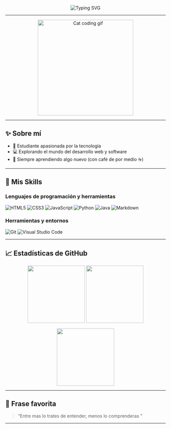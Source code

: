 <!-- 👩‍💻 Autopresentación tipo cómic animado -->
<p align="center">
  <img src="https://readme-typing-svg.herokuapp.com?font=Fira+Code&size=30&pause=1000&color=F71A75&center=true&vCenter=true&width=435&lines=%F0%9F%91%8B+Hello+World%2C+I'm+Kareen!;Futura+Programadora+en+proceso+%F0%9F%9A%80;Aprendiendo+con+ganas+y+emojis+%F0%9F%A4%AA" alt="Typing SVG" />
</p>

---

<p align="center">
  <img src="https://media.giphy.com/media/JIX9t2j0ZTN9S/giphy.gif" width="300" alt="Cat coding gif" />
</p>

---

## ✨ Sobre mí

- 🌸 Estudiante apasionada por la tecnología  
- 💻 Explorando el mundo del desarrollo web y software  
- 🌱 Siempre aprendiendo algo nuevo (con café de por medio ☕)

---

## 🎯 Mis Skills

### Lenguajes de programación y herramientas

![HTML5](https://img.shields.io/badge/HTML5-E34F26?style=flat-square&logo=html5&logoColor=white)
![CSS3](https://img.shields.io/badge/CSS3-1572B6?style=flat-square&logo=css3&logoColor=white)
![JavaScript](https://img.shields.io/badge/JavaScript-F7DF1E?style=flat-square&logo=javascript&logoColor=black)
![Python](https://img.shields.io/badge/Python-3776AB?style=flat-square&logo=python&logoColor=white)
![Java](https://img.shields.io/badge/Java-007396?style=flat-square&logo=java&logoColor=white)
![Markdown](https://img.shields.io/badge/Markdown-000000?style=flat-square&logo=markdown&logoColor=white)

### Herramientas y entornos

![Git](https://img.shields.io/badge/Git-F05032?style=flat-square&logo=git&logoColor=white)
![Visual Studio Code](https://img.shields.io/badge/VS%20Code-007ACC?style=flat-square&logo=visual-studio-code&logoColor=white)

---

## 📈 Estadísticas de GitHub

<p align="center">
  <img src="https://github-readme-stats.vercel.app/api?username=kareenxc&show_icons=true&theme=tokyonight" height="180"/>
  <img src="https://github-readme-stats.vercel.app/api/top-langs/?username=kareenxc&layout=compact&theme=tokyonight" height="180"/>
</p>

<p align="center">
  <img src="https://github-readme-streak-stats.herokuapp.com/?user=kareenxc&theme=tokyonight" height="180"/>
</p>

---

## 💬 Frase favorita

> “Entre mas lo trates de entender, menos lo comprenderas  ” 

---
